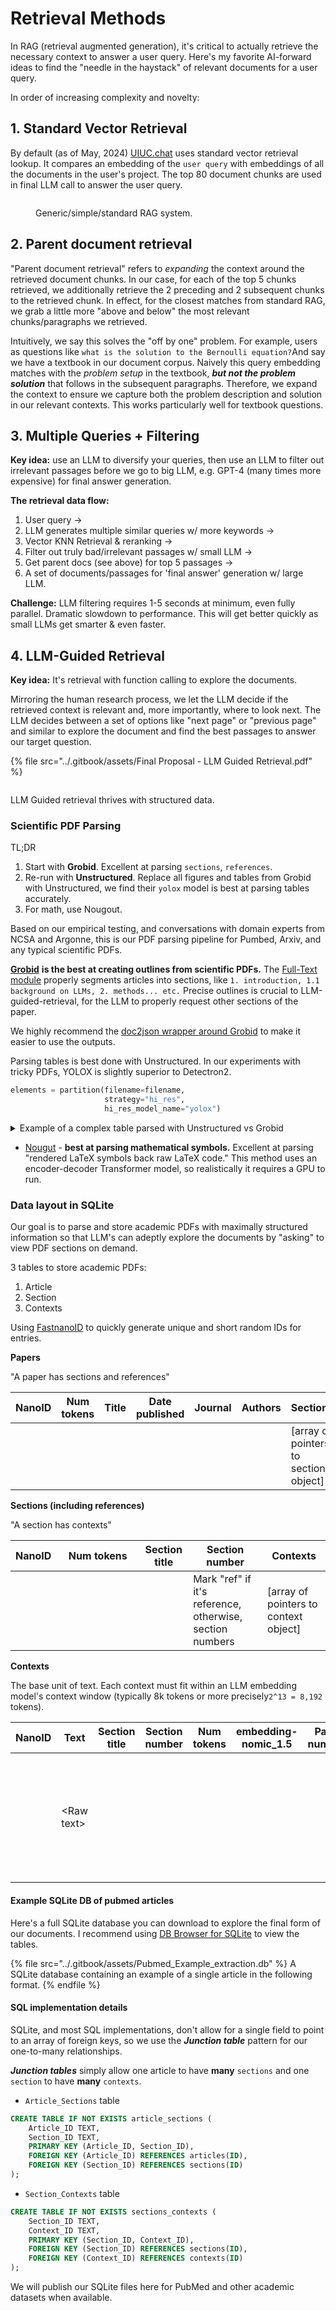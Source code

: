 # Retrieval Methods

In RAG (retrieval augmented generation), it's critical to actually retrieve the necessary context to answer a user query. Here's my favorite AI-forward ideas to find the "needle in the haystack" of relevant documents for a user query.

In order of increasing complexity and novelty:

## 1. Standard Vector Retrieval

By default (as of May, 2024) [UIUC.chat](https://www.uiuc.chat/) uses standard vector retrieval lookup. It compares an embedding of the `user query` with embeddings of all the documents in the user's project. The top 80 document chunks are used in final LLM call to answer the user query.

<figure><img src="../.gitbook/assets/how-rag-works (1).png" alt=""><figcaption><p>Generic/simple/standard RAG system.</p></figcaption></figure>

## 2. Parent document retrieval

"Parent document retrieval" refers to _expanding_ the context around the retrieved document chunks. In our case, for each of the top 5 chunks retrieved, we additionally retrieve the 2 preceding and 2 subsequent chunks to the retrieved chunk. In effect, for the closest matches from standard RAG, we grab a little more "above and below" the most relevant chunks/paragraphs we retrieved.&#x20;

Intuitively, we say this solves the "off by one" problem. For example, users as questions like `what is the solution to the Bernoulli equation?`And say we have a textbook in our document corpus. Naively this query embedding matches with the _problem setup_ in the textbook, _**but not the problem solution**_ that follows in the subsequent paragraphs. Therefore, we expand the context to ensure we capture both the problem description and solution in our relevant contexts. This works particularly well for textbook questions.

## 3. Multiple Queries + Filtering

**Key idea:** use an LLM to diversify your queries, then use an LLM to filter out irrelevant passages before we go to big LLM, e.g. GPT-4 (many times more expensive) for final answer generation.

**The retrieval data flow:**&#x20;

1. User query ->&#x20;
2. LLM generates multiple similar queries w/ more keywords ->&#x20;
3. Vector KNN Retrieval & reranking ->&#x20;
4. Filter out truly bad/irrelevant passages w/ small LLM ->&#x20;
5. Get parent docs (see above) for top 5 passages ->&#x20;
6. A set of documents/passages for 'final answer' generation w/ large LLM.

**Challenge:** LLM filtering requires 1-5 seconds at minimum, even fully parallel. Dramatic slowdown to performance. This will get better quickly as small LLMs get smarter & even faster.

## 4. LLM-Guided Retrieval

**Key idea:** It's retrieval with function calling to explore the documents.&#x20;

Mirroring the human research process, we let the LLM decide if the retrieved context is relevant and, more importantly, where to look next. The LLM decides between a set of options like "next page" or "previous page" and similar to explore the document and find the best passages to answer our target question.&#x20;

{% file src="../.gitbook/assets/Final Proposal - LLM Guided Retrieval.pdf" %}

<figure><img src="../.gitbook/assets/CleanShot 2024-05-01 at 15.40.44.png" alt=""><figcaption></figcaption></figure>

LLM Guided retrieval thrives with structured data.&#x20;

### Scientific PDF Parsing

TL;DR

1. Start with **Grobid**. Excellent at parsing `sections`, `references`.&#x20;
2. Re-run with **Unstructured**. Replace all figures and tables from Grobid with Unstructured, we find their `yolox` model is best at parsing tables accurately.
3. For math, use Nougout.&#x20;

Based on our empirical testing, and conversations with domain experts from NCSA and Argonne, this is our PDF parsing pipeline for Pumbed, Arxiv, and any typical scientific PDFs.&#x20;

[**Grobid**](https://github.com/kermitt2/grobid) **is the best at creating outlines from scientific PDFs.** The [Full-Text module](https://grobid.readthedocs.io/en/latest/training/fulltext/) properly segments articles into sections, like `1. introduction, 1.1 background on LLMs, 2. methods... etc.` Precise outlines is crucial to LLM-guided-retrieval, for the LLM to properly request other sections of the paper.

We highly recommend the [doc2json wrapper around Grobid](https://github.com/allenai/s2orc-doc2json) to make it easier to use the outputs.



Parsing tables is best done with Unstructured. In our experiments with tricky PDFs, YOLOX is slightly superior to Detectron2.&#x20;

```python
elements = partition(filename=filename,
                     strategy="hi_res",
                     hi_res_model_name="yolox")
```

<details>

<summary>Example of a complex table parsed with Unstructured vs Grobid</summary>

Here's a tricky table to parse. We want to capture all this info into a markdown-like format. We find Grobid really struggles with this, Unstructured w/ `yolox` does a near-perfect job. In this case, it's perfect except the +/- symbols are usually parsed into `+` symbols.

![](<../.gitbook/assets/CleanShot 2024-07-01 at 11.01.24.png>)



</details>

* [Nougut](https://github.com/facebookresearch/nougat) - **best at parsing mathematical symbols.** Excellent at parsing "rendered LaTeX symbols back raw LaTeX code." This method uses an encoder-decoder Transformer model, so realistically it requires a GPU to run.&#x20;

### Data layout in SQLite

Our goal is to parse and store academic PDFs with maximally structured information so that LLM's can adeptly explore the documents by "asking" to view PDF sections on demand.

3 tables to store academic PDFs:

1. Article
2. Section
3. Contexts

Using [FastnanoID](https://github.com/oliverlambson/fastnanoid?tab=readme-ov-file) to quickly generate unique and short random IDs for entries.&#x20;

**Papers**

"A paper has sections and references"

<table><thead><tr><th width="104">NanoID</th><th>Num tokens</th><th width="78">Title</th><th>Date published</th><th>Journal</th><th>Authors</th><th>Sections</th></tr></thead><tbody><tr><td></td><td></td><td></td><td></td><td></td><td></td><td>[array of pointers to section object]</td></tr></tbody></table>

**Sections (including references)**

"A section has contexts"

<table><thead><tr><th>NanoID</th><th width="117">Num tokens</th><th>Section title </th><th>Section number</th><th>Contexts</th></tr></thead><tbody><tr><td></td><td></td><td></td><td>Mark "ref" if it's reference, otherwise, section numbers</td><td>[array of pointers to context object]</td></tr></tbody></table>

**Contexts**

The base unit of text. Each context must fit within an LLM embedding model's context window (typically 8k tokens or more precisely`2^13 = 8,192` tokens).

<table><thead><tr><th width="105">NanoID</th><th>Text</th><th width="127">Section title</th><th width="156">Section number</th><th width="125">Num tokens</th><th width="204">embedding-nomic_1.5</th><th width="142">Page number</th><th>stop reason</th></tr></thead><tbody><tr><td></td><td>&#x3C;Raw text></td><td></td><td></td><td></td><td></td><td></td><td>"Section" or "Token limit" if the section is larger than our embedding model context window.</td></tr></tbody></table>

#### Example SQLite DB of pubmed articles

Here's a full SQLite database you can download to explore the final form of our documents. I recommend using [DB Browser for SQLite](https://sqlitebrowser.org/) to view the tables.

{% file src="../.gitbook/assets/Pubmed_Example_extraction.db" %}
A SQLite database containing an example of a single article in the following format.&#x20;
{% endfile %}

#### SQL implementation details

SQLite, and most SQL implementations, don't allow for a single field to point to an array of foreign keys, so we use the _**Junction table**_ pattern for our one-to-many relationships.

_**Junction tables**_ simply allow one article to have **many** `sections` and one `section` to have **many** `contexts`.

* `Article_Sections` table

```sql
CREATE TABLE IF NOT EXISTS article_sections (
    Article_ID TEXT,
    Section_ID TEXT,
    PRIMARY KEY (Article_ID, Section_ID),
    FOREIGN KEY (Article_ID) REFERENCES articles(ID),
    FOREIGN KEY (Section_ID) REFERENCES sections(ID)
);
```

* `Section_Contexts` table

```sql
CREATE TABLE IF NOT EXISTS sections_contexts (
    Section_ID TEXT,
    Context_ID TEXT,
    PRIMARY KEY (Section_ID, Context_ID),
    FOREIGN KEY (Section_ID) REFERENCES sections(ID),
    FOREIGN KEY (Context_ID) REFERENCES contexts(ID)
);
```

We will publish our SQLite files here for PubMed and other academic datasets when available.
